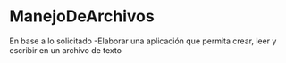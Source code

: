 # ManejoDeArchivos

En base a lo solicitado 
-Elaborar una aplicación que permita crear, leer y escribir en un archivo de texto

